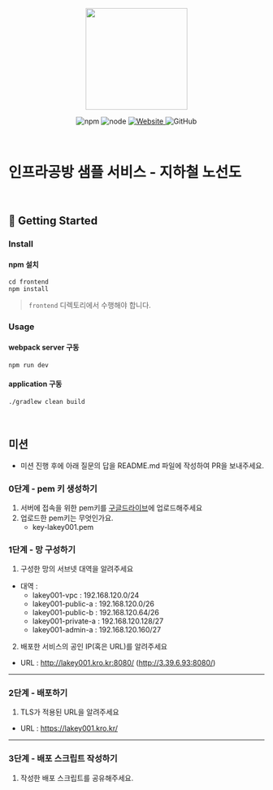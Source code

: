 <p align="center">
    <img width="200px;" src="https://raw.githubusercontent.com/woowacourse/atdd-subway-admin-frontend/master/images/main_logo.png"/>
</p>
<p align="center">
  <img alt="npm" src="https://img.shields.io/badge/npm-%3E%3D%205.5.0-blue">
  <img alt="node" src="https://img.shields.io/badge/node-%3E%3D%209.3.0-blue">
  <a href="https://edu.nextstep.camp/c/R89PYi5H" alt="nextstep atdd">
    <img alt="Website" src="https://img.shields.io/website?url=https%3A%2F%2Fedu.nextstep.camp%2Fc%2FR89PYi5H">
  </a>
  <img alt="GitHub" src="https://img.shields.io/github/license/next-step/atdd-subway-service">
</p>

<br>

# 인프라공방 샘플 서비스 - 지하철 노선도

<br>

## 🚀 Getting Started

### Install
#### npm 설치
```
cd frontend
npm install
```
> `frontend` 디렉토리에서 수행해야 합니다.

### Usage
#### webpack server 구동
```
npm run dev
```
#### application 구동
```
./gradlew clean build
```
<br>

## 미션

* 미션 진행 후에 아래 질문의 답을 README.md 파일에 작성하여 PR을 보내주세요.

### 0단계 - pem 키 생성하기

1. 서버에 접속을 위한 pem키를 [구글드라이브](https://drive.google.com/drive/folders/1dZiCUwNeH1LMglp8dyTqqsL1b2yBnzd1?usp=sharing)에 업로드해주세요
2. 업로드한 pem키는 무엇인가요.
    - key-lakey001.pem

### 1단계 - 망 구성하기
1. 구성한 망의 서브넷 대역을 알려주세요
- 대역 :
    - lakey001-vpc : 192.168.120.0/24
    - lakey001-public-a : 192.168.120.0/26
    - lakey001-public-b : 192.168.120.64/26
    - lakey001-private-a : 192.168.120.128/27
    - lakey001-admin-a : 192.168.120.160/27
  
2. 배포한 서비스의 공인 IP(혹은 URL)를 알려주세요

- URL : http://lakey001.kro.kr:8080/ (http://3.39.6.93:8080/)



---

### 2단계 - 배포하기
1. TLS가 적용된 URL을 알려주세요

- URL : https://lakey001.kro.kr/

---

### 3단계 - 배포 스크립트 작성하기

1. 작성한 배포 스크립트를 공유해주세요.



